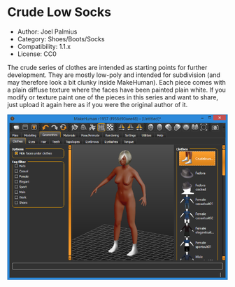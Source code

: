 # Crude Low Socks

* Author: Joel Palmius
* Category: Shoes/Boots/Socks
* Compatibility: 1.1.x
* License: CC0

The crude series of clothes are intended as starting points for further development. They are mostly low-poly and intended for subdivision (and may therefore look a bit clunky inside MakeHuman). Each piece comes with a plain diffuse texture where the faces have been painted plain white. If you modify or texture paint one of the pieces in this series and want to share, just upload it again here as if you were the original author of it.

![Example](crudelowsocks-screenshot.png)

